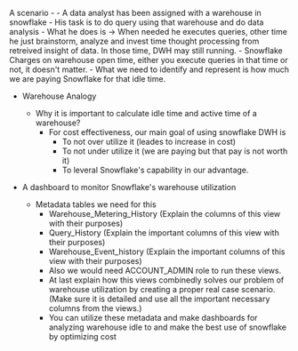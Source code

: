 A scenario -
    - A data analyst has been assigned with a warehouse in snowflake
    - His task is to do query using that warehouse and do data analysis
    - What he does is -> When needed he executes queries, other time he just brainstorm, analyze and invest
    time thought processing from retreived insight of data. In those time, DWH may still running.
    - Snowflake Charges on warehouse open time, either you execute queries in that time or not, it doesn't matter.
    - What we need to identify and represent is how much we are paying Snowflake for that idle time.

- Warehouse Analogy
    - Why it is important to calculate idle time and active time of a warehouse?
        - For cost effectiveness, our main goal of using snowflake DWH is
            - To not over utilize it (leades to increase in cost)
            - To not under utilize it (we are paying but that pay is not worth it)
            - To leveral Snowflake's capability in our advantage.

- A dashboard to monitor Snowflake's warehouse utilization
    - Metadata tables we need for this
        - Warehouse_Metering_History (Explain the columns of this view with their purposes)
        - Query_History (Explain the important columns of this view with their purposes)
        - Warehouse_Event_history (Explain the important columns of this view with their purposes)
        - Also we would need ACCOUNT_ADMIN role to run these views.
        - At last explain how this views combinedly solves our problem of warehouse utilization by creating a proper real case scenario. (Make sure it is detailed and use all the important necessary columns from the views.)
        - You can utilize these metadata and make dashboards for analyzing warehouse idle to and make the best use of snowflake by optimizing cost
        
